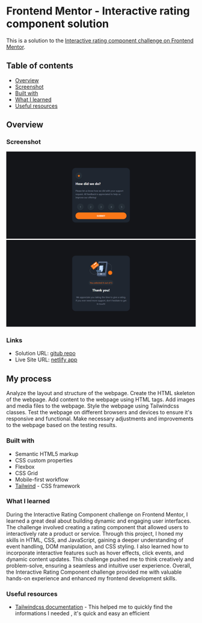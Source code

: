 # Frontend Mentor - Interactive rating component solution

This is a solution to the [Interactive rating component challenge on Frontend Mentor](https://www.frontendmentor.io/challenges/interactive-rating-component-koxpeBUmI).

  ## Table of contents

  - [Overview](#overview)
  - [Screenshot](#screenshot)
  - [Built with](#built-with)
  - [What I learned](#what-i-learned)
  - [Useful resources](#useful-resources)


## Overview

### Screenshot

![](images/screenshot.png)
![](images/screenshot2.png)
### Links

- Solution URL: [gitub repo](https://github.com/Schismond/interactive-rating)
- Live Site URL: [netlify app](https://interactive-rating-component-challeng.netlify.app)

## My process

Analyze the layout and structure of the webpage.
Create the HTML skeleton of the webpage.
Add content to the webpage using HTML tags.
Add images and media files to the webpage.
Style the webpage using Tailwindcss classes.
Test the webpage on different browsers and devices to ensure it's responsive and functional.
Make necessary adjustments and improvements to the webpage based on the testing results.

### Built with

- Semantic HTML5 markup
- CSS custom properties
- Flexbox
- CSS Grid
- Mobile-first workflow
- [Tailwind](https://tailwindcss.com) - CSS framework

### What I learned

During the Interactive Rating Component challenge on Frontend Mentor, I learned a great deal about building dynamic and engaging user interfaces. The challenge involved creating a rating component that allowed users to interactively rate a product or service. Through this project, I honed my skills in HTML, CSS, and JavaScript, gaining a deeper understanding of event handling, DOM manipulation, and CSS styling. I also learned how to incorporate interactive features such as hover effects, click events, and dynamic content updates. This challenge pushed me to think creatively and problem-solve, ensuring a seamless and intuitive user experience. Overall, the Interactive Rating Component challenge provided me with valuable hands-on experience and enhanced my frontend development skills.

### Useful resources

- [Tailwindcss documentation](https://tailwindcss.com) - This helped me to quickly find the informations I needed , it's quick and easy an efficient
